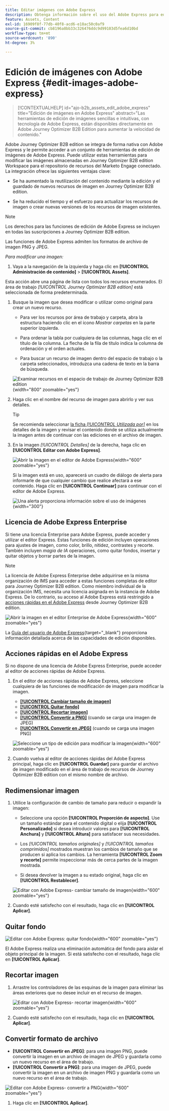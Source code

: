 ```yaml
---
title: Editar imágenes con Adobe Express
description: Obtenga información sobre el uso del Adobe Express para editar imágenes en Journey Optimizer B2B edition Workspace.
feature: Assets, Content
exl-id: 16909f8f-77db-40f8-acd6-e18ac50c0af9
source-git-commit: cb8196a8bb33c326476ddc9d99103d5fea6d10bd
workflow-type: tm+mt
source-wordcount: '890'
ht-degree: 3%

---
```


# Edición de imágenes con Adobe Express {#edit-images-adobe-express}

>[!CONTEXTUALHELP]
>id="ajo-b2b_assets_edit_adobe_express"
>title="Edición de imágenes en Adobe Express"
>abstract="Las herramientas de edición de imágenes sencillas e intuitivas, con tecnología de Adobe Express, están disponibles directamente en Adobe Journey Optimizer B2B Edition para aumentar la velocidad de contenido."

Adobe Journey Optimizer B2B edition se integra de forma nativa con Adobe Express y le permite acceder a un conjunto de herramientas de edición de imágenes de Adobe Express. Puede utilizar estas herramientas para modificar las imágenes almacenadas en Journey Optimizer B2B edition Workspace para el repositorio de recursos del Marketo Engage conectado. La integración ofrece las siguientes ventajas clave:

* Se ha aumentado la reutilización del contenido mediante la edición y el guardado de nuevos recursos de imagen en Journey Optimizer B2B edition.

* Se ha reducido el tiempo y el esfuerzo para actualizar los recursos de imagen o crear nuevas versiones de los recursos de imagen existentes.

>[!NOTE]
>
>Los derechos para las funciones de edición de Adobe Express se incluyen en todas las suscripciones a Journey Optimizer B2B edition.

Las funciones de Adobe Express admiten los formatos de archivo de imagen PNG y JPEG.

_Para modificar una imagen:_

1. Vaya a la navegación de la izquierda y haga clic en **[!UICONTROL Administración de contenido]** > **[!UICONTROL Assets]**.

Esta acción abre una página de lista con todos los recursos enumerados. El área de trabajo _[!UICONTROL Journey Optimizer B2B edition]_ está seleccionada de forma predeterminada.

1. Busque la imagen que desea modificar o utilizar como original para crear un nuevo recurso.

   * Para ver los recursos por área de trabajo y carpeta, abra la estructura haciendo clic en el icono _Mostrar carpetas_ en la parte superior izquierda.

   * Para ordenar la tabla por cualquiera de las columnas, haga clic en el título de la columna. La flecha de la fila de título indica la columna de ordenación y el orden actuales.

   * Para buscar un recurso de imagen dentro del espacio de trabajo o la carpeta seleccionados, introduzca una cadena de texto en la barra de búsqueda.

   ![Examinar recursos en el espacio de trabajo de Journey Optimizer B2B edition](./assets/assets-native-workspace-filtered.png){width="800" zoomable="yes"}

1. Haga clic en el nombre del recurso de imagen para abrirlo y ver sus detalles.

   >[!TIP]
   >
   >Se recomienda seleccionar [la ficha _[!UICONTROL Utilizada por]_](./marketo-engage-design-studio.md#view-asset-used-by-references) en los detalles de la imagen y revisar el contenido donde se utiliza actualmente la imagen antes de continuar con las ediciones en el archivo de imagen.

1. En la imagen _[!UICONTROL Detalles]_ de la derecha, haga clic en **[!UICONTROL Editar con Adobe Express]**.

   ![Abrir la imagen en el editor de Adobe Express](./assets/assets-edit-adobe-express.png){width="600" zoomable="yes"}

   Si la imagen está en uso, aparecerá un cuadro de diálogo de alerta para informarle de que cualquier cambio que realice afectará a ese contenido. Haga clic en **[!UICONTROL Continuar]** para continuar con el editor de Adobe Express.

   ![Una alerta proporciona información sobre el uso de imágenes](./assets/assets-edit-adobe-express-usage-alert.png){width="300"}

## Licencia de Adobe Express Enterprise

Si tiene una licencia Enterprise para Adobe Express, puede acceder y utilizar el editor Express. Estas funciones de edición incluyen operaciones para ajustes de imagen, como color, brillo, nitidez, contrastes y recorte. También incluyen _magia de IA_ operaciones, como quitar fondos, insertar y quitar objetos y borrar partes de la imagen.

>[!NOTE]
>
>La licencia de Adobe Express Enterprise debe adquirirse en la misma organización de IMS para acceder a estas funciones completas de editor para Journey Optimizer B2B edition. Como miembro individual de la organización IMS, necesita una licencia asignada en la instancia de Adobe Express. De lo contrario, su acceso al Adobe Express está restringido a [acciones rápidas en el Adobe Express](#quick-actions-in-adobe-express) desde Journey Optimizer B2B edition.

![Abrir la imagen en el editor Enterprise de Adobe Express](./assets/assets-edit-adobe-express-enterprise-editor.png){width="600" zoomable="yes"}

La [Guía del usuario de Adobe Express](https://helpx.adobe.com/es/express/user-guide.html){target="_blank"} proporciona información detallada acerca de las capacidades de edición disponibles.

## Acciones rápidas en el Adobe Express

Si no dispone de una licencia de Adobe Express Enterprise, puede acceder al editor de acciones rápidas de Adobe Express.

1. En el editor de acciones rápidas de Adobe Express, seleccione cualquiera de las funciones de modificación de imagen para modificar la imagen.

   * [**[!UICONTROL Cambiar tamaño de imagen]**](#resize-image)
   * [**[!UICONTROL Quitar fondo]**](#remove-background)
   * [**[!UICONTROL Recortar imagen]**](#crop-image)
   * [**[!UICONTROL Convertir a PNG]**](#convert-file-format) (cuando se carga una imagen de JPEG)
   * [**[!UICONTROL Convertir en JPEG]**](#convert-file-format) (cuando se carga una imagen PNG)

   ![Seleccione un tipo de edición para modificar la imagen](./assets/assets-edit-adobe-express-left-menu.png){width="600" zoomable="yes"}

1. Cuando vuelva al editor de acciones rápidas del Adobe Express principal, haga clic en **[!UICONTROL Guardar]** para guardar el archivo de imagen modificado en el área de trabajo de recursos de Journey Optimizer B2B edition con el mismo nombre de archivo.

## Redimensionar imagen

1. Utilice la configuración de cambio de tamaño para reducir o expandir la imagen:

   * Seleccione una opción **[!UICONTROL Proporción de aspecto]**. Use un tamaño estándar para el contenido digital o elija **[!UICONTROL Personalizado]** si desea introducir valores para **[!UICONTROL Anchura]** y **[!UICONTROL Altura]** para satisfacer sus necesidades.

   * Los _[!UICONTROL tamaños originales]_ y _[!UICONTROL tamaños comprimidos]_ mostrados muestran los cambios de tamaño que se producen si aplica los cambios. La herramienta **[!UICONTROL Zoom y recorte]** permite inspeccionar más de cerca partes de la imagen mostrada.

   * Si desea devolver la imagen a su estado original, haga clic en **[!UICONTROL Restablecer]**.

   ![Editar con Adobe Express- cambiar tamaño de imagen](./assets/assets-edit-adobe-express-resize-image.png){width="600" zoomable="yes"}

1. Cuando esté satisfecho con el resultado, haga clic en **[!UICONTROL Aplicar]**.

## Quitar fondo

![Editar con Adobe Express: quitar fondo](./assets/assets-edit-adobe-express-remove-background.png){width="600" zoomable="yes"}

El Adobe Express realiza una eliminación automática del fondo para aislar el objeto principal de la imagen. Si está satisfecho con el resultado, haga clic en **[!UICONTROL Aplicar]**.

## Recortar imagen

1. Arrastre los controladores de las esquinas de la imagen para eliminar las áreas exteriores que no desee incluir en el recurso de imagen.

   ![Editar con Adobe Express- recortar imagen](./assets/assets-edit-adobe-express-crop-image.png){width="600" zoomable="yes"}

1. Cuando esté satisfecho con el resultado, haga clic en **[!UICONTROL Aplicar]**.

## Convertir formato de archivo

* **[!UICONTROL Convertir en JPEG]**: para una imagen PNG, puede convertir la imagen en un archivo de imagen de JPEG y guardarla como un nuevo recurso en el área de trabajo.
* **[!UICONTROL Convertir a PNG]**: para una imagen de JPEG, puede convertir la imagen en un archivo de imagen PNG y guardarla como un nuevo recurso en el área de trabajo.

![Editar con Adobe Express- convertir a PNG](./assets/assets-edit-adobe-express-convert-to-png.png){width="600" zoomable="yes"}

1. Haga clic en **[!UICONTROL Aplicar]**.
